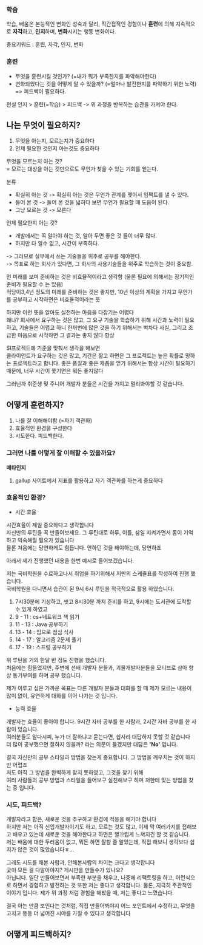 ### 학습
학습, 배움은 본능적인 변화인 성숙과 달리, 직간접적인 경험이나 **훈련**에 의해 지속적으로 **자각**하고, **인지**하며, **변화**시키는 행동 변화이다.<br>

중요키워드 : 훈련, 자각, 인지, 변화<br>

### 훈련
- 무엇을 훈련시킬 것인가? (=내가 뭐가 부족한지를 파악해야한다)
- 변화되었다는 것을 어떻게 알 수 있을까? (=얼마나 발전한지를 파악하기 위한 노력) => 피드백이 필요하다.

현실 인지 > 훈련(=학습) > 피드백  -> 위 과정을 반복하는 습관을 가져야 한다.<br>

##  나는 무엇이 필요하지?
1) 무엇을 아는지, 모르는지가 중요하다
2) 언제 필요한 것인지 아는것도 중요하다

무엇을 모르는지 아는 것?<br>
= 모르는 대상을 아는 것만으로도 무언가 찾을 수 있는 기회를 얻는다.

분류
- 확실히 아는 것 -> 확실히 아는 것은 무언가 관계를 맺어서 임팩트를 낼 수 있다.
- 들어 본 것 -> 들어 본 것을 넓히다 보면 무언가 필요할 때 도움이 된다.
- 그냥 모르는 것 -> 모른다

언제 필요한지 아는 것?
- 개발에서는 꼭 알아야 하는 것, 알아 두면 좋은 것 들이 너무 많다.
- 하지만 다 알수 없고, 시간이 부족하다. 

-> 그러므로 실무에서 쓰는 기술들을 위주로 공부를 해야한다.<br>
-> 목표로 하는 회사가 있다면, 그 회사의 사용기술들을 위주로 학습하는 것이 중요함. 

먼 미래를 보며 준비하는 것은 비효율적이라고 생각함 (물론 필요에 의해서는 장기적인 준비가 필요할 수 는 있음)<br>
적당이3,4년 정도의 미래를 준비하는 것은 좋지만, 10년 이상의 계획을 가지고 무언가를 공부하고 시작하면은 비효율적이라는 뜻<br>

하지만 이런 뜻을 알아도 실천하는 마음을 다잡기는 어렵다 <br>
왜냐? 회사에서 요구하는 것은 많고, 그 요구 기술을 학습하기 위해 시간과 노력이 필요하고, 기술들은 어렵고 하니 
한꺼번에 많은 것을 하기 위해서는 벅차다 사실, 그리고 조급한 마음으로 시작하면 그 결과는 좋지 않다 항상
<br>

SI프로젝트에 기준을 맞춰서 생각을 해보면 <br>
클라이언트가 요구하는 것은 많고, 기간은 짧고 하면은 그 프로젝트는 높은 확률로 망하는 프로젝트라고 합니다. 
좋은 품질과 좋은 제품을 얻기 위해서는 항상 시간이 필요하기 때문에, 너무 시간이 쫓기면은 뭐든 좋지않다<br>

그러닌까 취준생 및 주니어 개발자 분들은 시간을 가지고 멀리봐야할 것 같습니다.<br>


## 어떻게 훈련하지?
1) 나를 잘 이해해야함 (=자기 객관화)
2) 효율적인 환경을 구성한다
3) 시도한다. 피드백한다. 

### 그러면 나를 어떻게 잘 이해할 수 있을까요?

**메타인지**
1) gallup 사이트에서 지표를 활용하고 자기 객관화를 하는게 중요하다



### 효율적인 환경?
- 시간 효율

시간효율이 제일 중요하다고 생각합니다<br>
자신만의 루틴을 꼭 만들어보세요. 그 루틴대로 하루, 이틀, 삼일 지켜가면서 몸이 기억하고 익숙해질 필요가 있습니다<br>
물론 처음에는 당연하게도 힘듭니다. 안하던 것을 해야하는데, 당연하죠<br>

아래서 제가 진행했던 내용을 한번 예시로 들어보겠습니다. 

저는 국비학원을 수료하고나서 취업을 하기위해서 저만의 스케쥴표를 작성하여 진행 했습니다.<br>
국비학원을 다니면서 습관이 된 9시 6시 루틴을 적극적으로 활용 하였습니다.
1) 7시30분에 기상하고, 씻고 8시30분 까지 준비를 하고, 9시에는 도서관에 도착할 수 있게 하였고
2) 9 - 11 : cs+네트워크 책 읽기
3) 11 - 13 : Java 공부하기 
4) 13 - 14 : 집으로 점심 식사
5) 14 - 17 : 알고리즘 2문제 풀기
6) 17 - 19 : 스프링 공부하기

위 루틴을 거의 한달 반 정도 진행을 했습니다.<br>
처음에는 힘들었지만, 주변에 선배 개발자 분들과, 괴물개발자분들을 모티브로 삼아 항상 동기부여를 하며 공부 했습니다.

제가 이루고 싶은 가까운 목표는 다른 개발자 분들과 대화를 할 때 제가 모르는 내용이 많이 없이, 유연하게 대화를 이어 나가는 것 입니다.


- 능력 효율

개발자는 효율이 좋아야 합니다. 9시간 자바 공부를 한 사람과, 2시간 자바 공부를 한 사람이 있습니다.<br>
여러분들도 알다시피, 누가 더 잘하냐고 묻는다면, 쉽사리 대답하지 못할 것 같습니다 <br>
더 많이 공부했으면 잘하지 않을까? 라는 의문이 들겠지만 대답은 **'No'** 입니다.

결국 자신만의 공부 스타일과 방법을 찾는게 중요합니다. 그 방법을 깨우치는 것이 하지만 어렵죠 <br>
저도 아직 그 방법을 완벽하게 찾지 못하였고, 그것을 찾기 위해 <br>
여러 사람들의 공부 방법과 스타일을 들어보구 실천해보구 하며 저한테 맞는 방법을 찾는 중 입니다.

### 시도, 피드백?
개발자라고 함은, 새로운 것을 추구하고 환경에 적응을 해가야 합니다<br>
하지만 저는 아직 신입개발자이기도 하고, 모르는 것도 많고, 이제 막 여러가지를 접해보고 배우고 있는데 새로운 것을 해야한다고 하면은 
껄끄럽게 느껴지긴 할 것 같습니다. <br>
저는 배움에 대한 두러움이 없고, 뭐든 하면 잘할 줄 알았는데, 직접 해보니 생각보다 쉽지가 않은 것이 많았습니다ㅎ...<br>

그래도 시도를 해본 사람과, 안해본사람의 차이는 크다고 생각합니다<br>
궂이 모든 걸 다알아야지? 게시판을 만들수가 있나요? <br>
아닙니다. 일단 만들어보면서 부족한 부분을 채우고, 나중에 리팩토링을 하고, 이런식으로 하면서 경험하고 발전하는 것 또한 저는 좋다고 생각합니다.
물론, 지극히 주관적인 이야기 입니다. 제가 위 과정 처럼 경험을 해봤을 때, 저는 좋다고 느꼈습니다.

결국 아는 만큼 보인다는 것처럼, 직접 만들어봐야지 어느 포인트에서 수정하고, 무엇을 고치고 등등 더 넓어진 시야를 가질 수 있다고 생각합니다<br>





## 어떻게 피드백하지?











